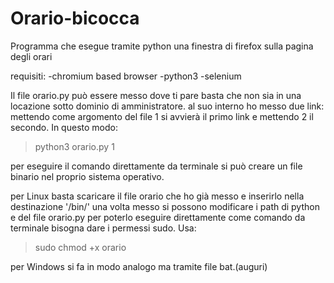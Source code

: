 # Orario-bicocca
Programma che esegue tramite python una finestra di firefox sulla pagina degli orari

requisiti:
  -chromium based browser
  -python3
  -selenium

Il file orario.py può essere messo dove ti pare basta che non sia in una locazione sotto dominio di amministratore.
al suo interno ho messo due link: mettendo come argomento del file 1 si avvierà il primo link e mettendo 2 il secondo.
In questo modo: 
>python3 orario.py 1

per eseguire il comando direttamente da terminale si può creare un file binario nel proprio sistema operativo.

per Linux basta scaricare il file orario che ho già messo e inserirlo nella destinazione '/bin/'
una volta messo si possono modificare i path di python e del file orario.py
per poterlo eseguire direttamente come comando da terminale bisogna dare i permessi sudo. 
Usa: 
>sudo chmod +x orario

per Windows si fa in modo analogo ma tramite file bat.(auguri)
